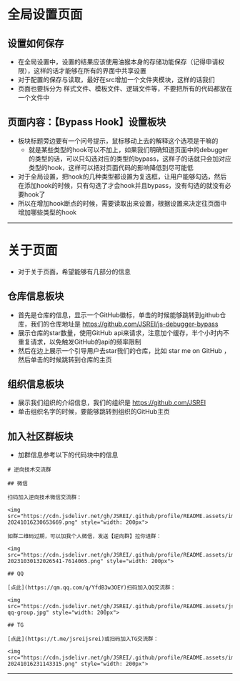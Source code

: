 


# 全局设置页面

## 设置如何保存
- 在全局设置中，设置的结果应该使用油猴本身的存储功能保存（记得申请权限），这样的话才能够在所有的界面中共享设置
- 对于配置的保存与读取，最好在src增加一个文件夹模块，这样的话我们
- 页面也要拆分为 样式文件、模板文件、逻辑文件等，不要把所有的代码都放在一个文件中

## 页面内容：【Bypass Hook】设置板块
- 板块标题旁边要有一个问号提示，鼠标移动上去的解释这个选项是干嘛的
    - 就是某些类型的hook可以不加上，如果我们明确知道页面中的debugger的类型的话，可以只勾选对应的类型的bypass，这样子的话就只会加对应类型的hook，这样可以把对页面代码的影响降低到尽可能低 
- 对于全局设置，把hook的几种类型都设置为复选框，让用户能够勾选，然后在添加hook的时候，只有勾选了才会hook并且bypass，没有勾选的就没有必要hook了
- 所以在增加hook断点的时候，需要读取出来设置，根据设置来决定往页面中增加哪些类型的hook




---------------------------------------------------------------------------------------------







# 关于页面
- 对于关于页面，希望能够有几部分的信息
## 仓库信息板块
- 首先是仓库的信息，显示一个GitHub徽标，单击的时候能够跳转到github仓库，我们的仓库地址是 https://github.com/JSREI/js-debugger-bypass 
- 展示仓库的star数量，使用GitHub api来请求，注意加个缓存，半个小时内不重复请求，以免触发GitHub的api的频率限制
- 然后在边上展示一个引导用户去star我们的仓库，比如 star me on GitHub ，然后单击的时候跳转到仓库的主页 

## 组织信息板块
- 展示我们组织的介绍信息，我们的组织是 https://github.com/JSREI
- 单击组织名字的时候，要能够跳转到组织的GitHub主页

## 加入社区群板块
- 加群信息参考以下的代码块中的信息
```
# 逆向技术交流群

## 微信

扫码加入逆向技术微信交流群：

<img src="https://cdn.jsdelivr.net/gh/JSREI/.github/profile/README.assets/image-20241016230653669.png" style="width: 200px">

如群二维码过期，可以加我个人微信，发送【逆向群】拉你进群：

<img src="https://cdn.jsdelivr.net/gh/JSREI/.github/profile/README.assets/image-20231030132026541-7614065.png" style="width: 200px">

## QQ

[点此](https://qm.qq.com/q/YfdB3w3OEY)扫码加入QQ交流群：

<img src="https://cdn.jsdelivr.net/gh/JSREI/.github/profile/README.assets/jsrei-qq-group.jpg" style="width: 200px">

## TG 

[点此](https://t.me/jsreijsrei)或扫码加入TG交流群：

<img src="https://cdn.jsdelivr.net/gh/JSREI/.github/profile/README.assets/image-20241016231143315.png" style="width: 200px">

```




---------------------------------------------------------------------------------------------






























